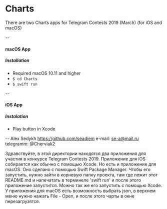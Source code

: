 # Charts

There are two Сharts apps for Telegram Contests 2019 (March) 
(for iOS and macOS)

--
#### macOS App
##### Installation
- Required macOS 10.11 and higher
- `$ cd Charts`
- `$ swift run`

--
#### iOS App
##### Instalation
- Play button in Xcode

--
Alex Sedykh
<https://github.com/seadiem>
e-mail: se-a@mail.ru
telegramm: @Cherviak2

Здравствуйте, в этой директории находятся два приложения для участия
в конкурсe Telegram Contests 2019. Приложение для iOS собирается 
как обычно с помощью Xcode. Но есть и приложение для macOS. Оно
сделано с помощью Swift Package Manager. Чтобы его запустить,
нужно зайти в корневую папку проекта, там где лежит этот README.md
и напечатать в терминеле 'swift run' и после этого приложение запустится.
Можно так же его запустить с помощью Xcode. У приложения для macOS
есть возможность выбрать json, в верхнем меню нужно нажать File - Open,
и после этого чарты в окне перезагрузятся.
